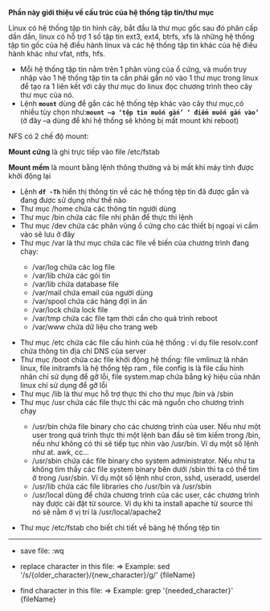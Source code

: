 **Phần này giới thiệu về cấu trúc của hệ thống tập tin/thư mục**

Linux có hệ thống tập tin hình cây, bắt đầu là thư mục gốc sau đó phân cấp dần dần, linux có hỗ trợ 1 số tập tin ext3, ext4, btrfs, xfs là những hệ thống tập tin gốc của hệ điều hành linux và các hệ thống tập tin khác của hệ điều hành khác như vfat, ntfs, hfs.
- Mỗi hệ thống tập tin nằm trên 1 phân vùng của ổ cứng, và muốn truy nhập vào 1 hệ thống tập tin ta cần phải gắn nó vào 1 thư mục trong linux để tạo ra 1 liên kết với cây thư mục do linux đọc chương trình theo cây thư mục của nó.
- Lệnh **`mount`** dùng để gắn các hệ thống tệp khác vào cây thư mục,có nhiều tùy chọn như:**`mount –a ‘tệp tin muốn gắn’ ‘ điểm muốn gắn vào’`**
(ở đây –a dùng để khi hệ thống sẽ không bị mất mount khi reboot)

NFS có 2 chế độ mount:

**Mount cứng** là ghi trực tiếp vào file /etc/fstab

**Mount mềm** là mount bằng lệnh thông thường và bị mất khi máy tính được khởi động lại

- Lệnh **`df -Th`** hiển thị thông tin về các hệ thống tệp tin đã được gắn và  đang được sử dụng như thế nào
- Thư mục /home chứa các thông tin người dùng
- Thư mục /bin chứa các file nhị phân để thực thi lệnh
- Thư mục /dev chứa các phân vùng ổ cứng cho các thiết bị ngoại vi cắm vào sẽ lưu ở đây
- Thư mục /var là thư mục chứa các file về biến của chương trình đang chạy:
<ul>
<ul>
  <li>/var/log chứa các log file</li>
  <li>/var/lib chứa các gói tin</li>
  <li>/var/lib chứa database file </li> 
  <li>/var/mail chứa email của người dùng </li>
  <li>/var/spool chứa các hàng đợi in ấn</li>
  <li>/var/lock chứa lock file</li>
  <li>/var/tmp chứa các file tạm thời cần cho quá trình reboot</li>
  <li>/var/www chứa dữ liệu cho trang web</li>
</ul>
</ul>

- Thư mục /etc chứa các file cấu hình của hệ thống : ví dụ file resolv.conf chứa thông tin địa chỉ DNS của server
- Thư mục /boot  chứa các file khởi động hệ thống: file vmlinuz  là nhân linux, file initramfs là hệ thống tệp ram , file config is là file cấu hình nhân chỉ sử dụng để gỡ lỗi, file system.map chứa bẳng ký hiệu của nhân linux chỉ sử dụng để gỡ lỗi
- Thư mục /lib là thư mục hỗ trợ thực thi cho thư mục /bin và /sbin
- Thư mục /usr chứa các file thực thi các mà nguồn cho chương trình chạy
<ul>
  <ul>
    <li>/usr/bin chứa file binary cho các chương trình của user. Nếu như một user trong quá trình thực thi một lệnh ban đầu sẽ tìm kiếm trong /bin, nếu như không có thì sẽ tiếp tục nhìn vào /usr/bin. Ví dụ một số lệnh như at. awk, cc...</li>
    <li>/usr/sbin chứa các file binary cho system administrator. Nếu như ta không tìm thấy các file system binary bên dưới /sbin thì ta có thể tìm ở trong /usr/sbin. Ví dụ một số lệnh như cron, sshd, useradd, userdel</li>
    <li>/usr/lib chứa các file libraries cho /usr/bin và /usr/sbin</li>
    <li>/usr/local dùng để chứa chương trình của các user, các chương trình này được cài đặt từ source. Ví dụ khi ta install apache từ source thì nó sẽ nằm ở vị trí là /usr/local/apache2</li>
  </ul>
</ul>

- Thư mục /etc/fstab cho biết chi tiết về bảng hệ thống tệp tin
***
- save file: :wq

- replace character in this file:
=> Example: sed '/s/{older_character}/{new_character}/g/' {fileName}

- find character in this file:
=> Example: grep '{needed_character}' {fileName}
